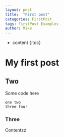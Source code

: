 ```yaml
---
layout: post
title:  "First post"
categories: FirstPost
tags: FirstPost Examples
author: Mike
---
```


* content
{:toc}

# My first post

## Two

Some code here

```
one two
three four
```

### Three

Contentzz
